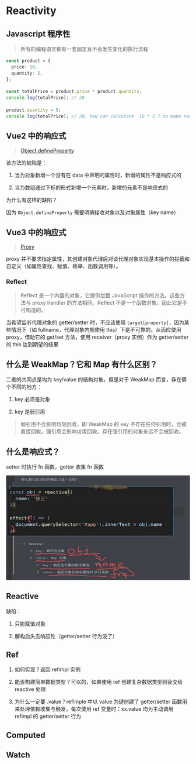 # Reactivity

## Javascript 程序性

> 所有的编程语言都有一套固定且不会发生变化的执行流程

```typescript
const product = {
  price: 10,
  quantity: 2,
};

const totalPrice = product.price * product.quantity;
console.log(totalPrice); // 20

product.quantity = 5;
console.log(totalPrice); // 20, how can calculate  10 * 5 ? to make reactivity!
```

## Vue2 中的响应式

> [Object.defineProperty](https://developer.mozilla.org/en-US/docs/Web/JavaScript/Reference/Global_Objects/Object/defineProperty)

该方法的缺陷是：

1. 当为对象新增一个没有在 data 中声明的属性时，新增的属性不是响应式的

2. 当为数组通过下标的形式新增一个元素时，新增的元素不是响应式的

为什么有这样的缺陷？

因为 `Object.defineProperty` 需要明确接收对象以及对象属性（key name）

## Vue3 中的响应式

> [Proxy](https://developer.mozilla.org/en-US/docs/Web/JavaScript/Reference/Global_Objects/Proxy)

proxy 并不要求指定属性，其创建对象代理后对该代理对象实现基本操作的拦截和自定义（如属性查找、赋值、枚举、函数调用等）。

### Reflect

> Reflect 是一个内置的对象，它提供拦截 JavaScript 操作的方法。这些方法与 proxy handler 的方法相同。Reflect 不是一个函数对象，因此它是不可构造的。

当希望监听代理对象的 getter/setter 时，不应该使用 `target[property]`，因为某些情况下（如 fullname，代理对象内部使用 this）下是不可靠的。从而应使用 proxy，借助它的 get/set 方法，使用 receiver（proxy 实例）作为 getter/setter 的 this 达到期望的结果

## 什么是 WeakMap？它和 Map 有什么区别？

二者的共同点是均为 key/value 的结构对象。但是对于 WeakMap 而言，存在俩个不同的地方：

1. key 必须是对象

2. key 是弱引用

> 弱引用不会影响垃圾回收，即 WeakMap 的 key 不存在任何引用时，会被直接回收。强引用会影响垃圾回收。存在强引用的对象永远不会被回收。

## 什么是响应式？

setter 时执行 fn 函数，getter 收集 fn 函数

![track](./track.jpeg)

## Reactive

缺陷：

1. 只能赋值对象

2. 解构后失去响应性（getter/setter 行为没了）

## Ref

1. 如何实现？返回 refimpl 实例

2. 能否构建简单数据类型？可以的，如果使用 ref 创建复杂数据类型则会交给 reactive 处理

3. 为什么一定要 .value？refimple 中以 value 为键创建了 getter/setter 函数用来处理依赖收集与触发，每次使用 ref 变量时：xx.value 均为主动调用 refimpl 的 getter/setter 行为

## Computed

## Watch
